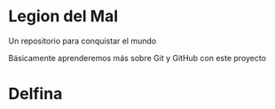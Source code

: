 # Legion del Mal
Un repositorio para conquistar el mundo

Básicamente aprenderemos más sobre Git y GitHub con este proyecto


# Delfina